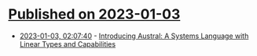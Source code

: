 # [Published on 2023-01-03](index.md)

* [2023-01-03, 02:07:40](https://lobste.rs/s/zz7qij/introducing_austral_systems_language) - [Introducing Austral: A Systems Language with Linear Types and Capabilities](https://borretti.me/article/introducing-austral)
